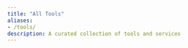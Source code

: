 ```yaml
---
title: "All Tools"
aliases:
- /tools/
description: A curated collection of tools and services
---
```


